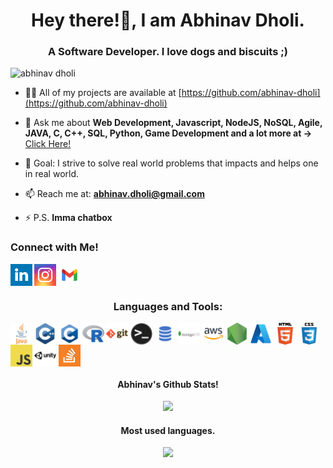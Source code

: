 <h1 align="center">Hey there!👋, I am Abhinav Dholi.</h1>
<h3 align="center">A Software Developer. I love dogs and biscuits ;)</h3>
<p align="left"> <img src="https://komarev.com/ghpvc/?username=abhinav-dholi" alt="abhinav dholi" /> </p>



- 👨‍💻 All of my projects are available at [https://github.com/abhinav-dholi](https://github.com/abhinav-dholi)


- 💬 Ask me about **Web Development, Javascript, NodeJS, NoSQL, Agile, JAVA, C, C++, SQL, Python, Game Development and a lot more at ->** [Click Here!](https://drive.google.com/file/d/1tzCqkLXfvlt59NrPzB24nGsP7XI4ZnyV/view?usp=sharing)

- 🥅 Goal: I strive to solve real world problems that impacts and helps one in real world.

- 📫 Reach me at: **abhinav.dholi@gmail.com**

- ⚡ P.S. **Imma chatbox**

<h3 align="left"><b>Connect with Me!<b></h3>

[<img align="center" alt="abhinavdholi | LinkedIn" width="35px" src="https://github.com/edent/SuperTinyIcons/blob/master/images/svg/linkedin.svg" />](https://www.linkedin.com/in/abhinavdholi/)
[<img align="center" alt="abhinav_dholi | Instagram" width="35px" src="https://github.com/edent/SuperTinyIcons/blob/master/images/svg/instagram.svg" />](https://www.instagram.com/abhinav_dholi/)
[<img align="center" alt="abhinav.dholi@gmail.com| Gmail" width="35px" src="https://github.com/edent/SuperTinyIcons/blob/master/images/svg/gmail.svg" />](mailto:abhinav.dholi@gmail.com)
<br/>

<h3 align="center"><b>Languages and Tools:<b></h3>

<code><img height="35" align="center" src="https://raw.githubusercontent.com/github/explore/80688e429a7d4ef2fca1e82350fe8e3517d3494d/topics/java/java.png"></code>
<code><img height="35" align="center" src="https://raw.githubusercontent.com/github/explore/80688e429a7d4ef2fca1e82350fe8e3517d3494d/topics/cpp/cpp.png"></code>
<code><img height="35" align="center" src="https://raw.githubusercontent.com/github/explore/80688e429a7d4ef2fca1e82350fe8e3517d3494d/topics/c/c.png"></code>
<code><img height="35" align="center" src="https://raw.githubusercontent.com/github/explore/80688e429a7d4ef2fca1e82350fe8e3517d3494d/topics/r/r.png"></code>
<code><img height="35" align="center" src="https://raw.githubusercontent.com/github/explore/80688e429a7d4ef2fca1e82350fe8e3517d3494d/topics/git/git.png"></code>
<code><img height="35" align="center" src="https://raw.githubusercontent.com/github/explore/80688e429a7d4ef2fca1e82350fe8e3517d3494d/topics/terminal/terminal.png"></code>
<code><img height="35" align="center" src="https://raw.githubusercontent.com/github/explore/80688e429a7d4ef2fca1e82350fe8e3517d3494d/topics/sql/sql.png"></code>
<code><img height="35" align="center" src="https://raw.githubusercontent.com/github/explore/80688e429a7d4ef2fca1e82350fe8e3517d3494d/topics/mongodb/mongodb.png"></code>
<code><img height="35" align="center" src="https://raw.githubusercontent.com/github/explore/fbceb94436312b6dacde68d122a5b9c7d11f9524/topics/aws/aws.png"></code>
<code><img height="35" align="center" src="https://raw.githubusercontent.com/github/explore/80688e429a7d4ef2fca1e82350fe8e3517d3494d/topics/nodejs/nodejs.png"></code>
<code><img height="35" align="center" src="https://raw.githubusercontent.com/github/explore/eaef8552d8b082ffafe2bfc8a5023d47da904aac/topics/azure/azure.png"></code>
<code><img height="35" align="center" src="https://raw.githubusercontent.com/github/explore/80688e429a7d4ef2fca1e82350fe8e3517d3494d/topics/html/html.png"></code>
<code><img height="35" align="center" src="https://raw.githubusercontent.com/github/explore/80688e429a7d4ef2fca1e82350fe8e3517d3494d/topics/css/css.png"></code>
<code><img height="35" align="center" src="https://raw.githubusercontent.com/github/explore/80688e429a7d4ef2fca1e82350fe8e3517d3494d/topics/javascript/javascript.png"></code>
<code><img height="35" align="center" src="https://raw.githubusercontent.com/github/explore/80688e429a7d4ef2fca1e82350fe8e3517d3494d/topics/unity/unity.png"></code>
<code><img height="35" align="center" src="https://github.com/edent/SuperTinyIcons/blob/master/images/svg/stackoverflow.svg"></code>

<h4 align="center"><b>Abhinav's Github Stats!</b></h4>
<p align="center"><img src="https://github-readme-stats.vercel.app/api?username=abhinav-dholi&&show_icons=true&hide_border=false&title_color=ffffff&text_color=daf7dc&icon_color=bb2acf&bg_color=191919"></p>
<h4 align="center"><b>Most used languages.</b></h4>
<p align="center"><img src="https://github-readme-stats.vercel.app/api/top-langs/?username=abhinav-dholi&layout=compact&hide_border=false&title_color=ffffff&text_color=daf7dc&icon_color=bb2acf&bg_color=191919">
